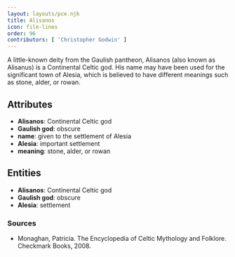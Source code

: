 ```yaml
---
layout: layouts/pce.njk
title: Alisanos
icon: file-lines
order: 96
contributors: [ 'Christopher Godwin' ]
---
```

A little-known deity from the Gaulish pantheon, Alisanos (also known as Alisanus) is a Continental Celtic god. His name may have been used for the significant town of Alesia, which is believed to have different meanings such as stone, alder, or rowan.

## Attributes

- **Alisanos**: Continental Celtic god
- **Gaulish god**: obscure
- **name**: given to the settlement of Alesia
- **Alesia**: important settlement
- **meaning**: stone, alder, or rowan

## Entities

- **Alisanos**: Continental Celtic god
- **Gaulish god**: obscure
- **Alesia**: settlement

### Sources

- Monaghan, Patricia. The Encyclopedia of Celtic Mythology and Folklore. Checkmark Books, 2008.

